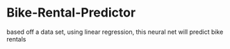 # Bike-Rental-Predictor
based off a data set, using linear regression, this neural net will predict bike rentals
